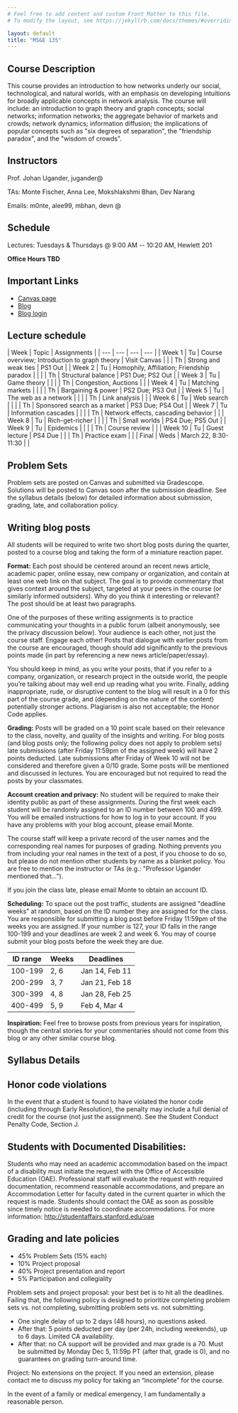 ```yaml
---
# Feel free to add content and custom Front Matter to this file.
# To modify the layout, see https://jekyllrb.com/docs/themes/#overriding-theme-defaults

layout: default
title: "MS&E 135"
---
```


## Course Description

This course provides an introduction to how networks underly our social, technological, and natural worlds, with an emphasis on developing intuitions for broadly applicable concepts in network analysis. The course will include: an introduction to graph theory and graph concepts; social networks; information networks; the aggregate behavior of markets and crowds; network dynamics; information diffusion; the implications of popular concepts such as "six degrees of separation", the "friendship paradox", and the "wisdom of crowds".

## Instructors
Prof. Johan Ugander, jugander@

TAs: Monte Fischer, Anna Lee, Mokshlakshmi Bhan, Dev Narang

Emails: m0nte, alee99, mbhan, devn @

## Schedule
Lectures: Tuesdays & Thursdays @ 9:00 AM -- 10:20 AM, Hewlett 201

**Office Hours TBD**

## Important Links
* [Canvas page](https://canvas.stanford.edu/courses/xyz)
* [Blog](http://web.stanford.edu/group/msande135/cgi-bin/wp/)
* [Blog login](https://web.stanford.edu/group/msande135/cgi-bin/wp/wp-login.php)

## Lecture schedule

| Week | Topic | Assignments |
| --- | --- | --- | --- |
| Week 1  | Tu |  Course overview; Introduction to graph theory		| Visit Canvas |
|         | Th | Strong and weak ties	                        	| PS1 Out |
| Week 2  | Tu | Homophily, Affiliation; Friendship paradox			| 	 |
|         | Th | Structural balance		                        	| PS1 Due; PS2 Out |
| Week 3  | Tu | Game theory 										| 	 |
|         | Th | Congestion, Auctions	                        	| 	 |
| Week 4  | Tu | Matching markets 									| 	 |
|         | Th | Bargaining & power   	                        	| PS2 Due; PS3 Out	 |
| Week 5  | Tu | The web as a network								| 	 |
|         | Th | Link analysis   	                        	    | 	 |
| Week 6  | Tu | Web search					            			| 	 |
|         | Th | Sponsored search as a market   	               	    | PS3 Due; PS4 Out	 |
| Week 7  | Tu | Information cascades								| 	 |
|         | Th | Network effects, cascading behavior                 | 	 |
| Week 8  | Tu | Rich-get-richer      								| 	 |
|         | Th | Small worlds   	                            	    | PS4 Due; PS5 Out	 |
| Week 9  | Tu | Epidemics	            							| 	 |
|         | Th | Course review    	                        	    | 	 |
| Week 10 | Tu | Guest lecture	        							| PS4 Due	 |
|         | Th | Practice exam     	                        	    | 	 |
| Final   | Weds | March 22, 8:30-11:30 							| | 

## Problem Sets

Problem sets are posted on Canvas and submitted via Gradescope. Solutions will be posted to Canvas soon after the submission deadline. See the syllabus details (below) for detailed information about submission, grading, late, and collaboration policy.

## Writing blog posts

All students will be required to write two short blog posts during the quarter, posted to a course blog and taking the form of a miniature reaction paper.

**Format:**
Each post should be centered around an recent news article, academic paper, online essay, new company or organization, and contain at least one web link on that subject. The goal is to provide commentary that gives context around the subject, targeted at your peers in the course (or similarly informed outsiders). Why do you think it interesting or relevant? The post should be at least two paragraphs.

One of the purposes of these writing assignments is to practice communicating your thoughts in a public forum (albeit anonymously, see the privacy discussion below). Your audience is each other, not just the course staff. Engage each other! Posts that dialogue with earlier posts from the course are encouraged, though should add significantly to the previous points made (in part by referencing a new news article/paper/essay).

You should keep in mind, as you write your posts, that if you refer to a company, organization, or research project in the outside world, the people you’re talking about may well end up reading what you write. Finally, adding inappropriate, rude, or disruptive content to the blog will result in a 0 for this part of the course grade, and (depending on the nature of the content) potentially stronger actions. Plagiarism is also not acceptable; the Honor Code applies.

**Grading:**
Posts will be graded on a 10 point scale based on their relevance to the class, novelty, and quality of the insights and writing. For blog posts (and blog posts only; the following policy does not apply to problem sets) late submissions (after Friday 11:59pm of the assigned week) will have 2 points deducted. Late submissions after Friday of Week 10 will not be considered and therefore given a 0/10 grade. Some posts will be mentioned and discussed in lectures. You are encouraged but not required to read the posts by your classmates.

**Account creation and privacy:**
No student will be required to make their identity public as part of these assignments. During the first week each student will be randomly assigned to an ID number between 100 and 499. You will be emailed instructions for how to log in to your account. If you have any problems with your blog account, please email Monte.

The course staff will keep a private record of the user names and the corresponding real names for purposes of grading. Nothing prevents you from including your real names in the text of a post, if you choose to do so, but please do not mention other students by name as a blanket policy. You are free to mention the instructor or TAs (e.g.: "Professor Ugander mentioned that...").

If you join the class late, please email Monte to obtain an account ID.

**Scheduling:** 
To space out the post traffic, students are assigned "deadline weeks" at random, based on the ID number they are assigned for the class. You are responsible for submitting a blog post before Friday 11:59pm of the weeks you are assigned. If your number is 127, your ID falls in the range 100-199 and your deadlines are week 2 and week 6. You may of course submit your blog posts before the week they are due.


| ID range	| Weeks	| Deadlines |
| --- | --- | --- |
| 100-199	| 2, 6	| Jan 14, Feb 11 |
| 200-299	| 3, 7	| Jan 21, Feb 18 |
| 300-399	| 4, 8	| Jan 28, Feb 25 |
| 400-499	| 5, 9	| Feb 4, Mar 4 |

**Inspiration:**
Feel free to browse posts from previous years for inspiration, though the central stories for your commentaries should not come from this blog or any other similar course blog.


## Syllabus Details


## Honor code violations
In the event that a student is found to have violated the honor code (including through Early Resolution), the penalty may include a full denial of credit for the course (not just the assignment). See the Student Conduct Penalty Code, Section J.

## Students with Documented Disabilities:
Students who may need an academic accommodation based on the impact of a disability must initiate the request with the Office of Accessible Education (OAE). Professional staff will evaluate the request with required documentation, recommend reasonable accommodations, and prepare an Accommodation Letter for faculty dated in the current quarter in which the request is made. Students should contact the OAE as soon as possible since timely notice is needed to coordinate accommodations. For more information: http://studentaffairs.stanford.edu/oae


## Grading and late policies
* 45% Problem Sets (15% each)
* 10% Project proposal
* 40% Project presentation and report
* 5% Participation and collegiality

Problem sets and project proposal: your best bet is to hit all the deadlines. Failing that, the following policy is designed to prioritize completing problem sets vs. not completing, submitting problem sets vs. not submitting.  
- One single delay of up to 2 days (48 hours), no questions asked. 
- After that: 5 points deducted per day (per 24h, including weekends), up to 6 days. Limited CA availability. 
- After that: no CA support will be provided and max grade is a 70. Must be submitted by Monday Dec 5, 11:59p PT (after that, grade is 0), and no guarantees on grading turn-around time.

Project: No extensions on the project. If you need an extension, please contact me to discuss my policy for taking an “incomplete” for the course.

In the event of a family or medical emergency, I am fundamentally a reasonable person.
